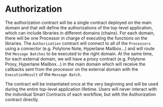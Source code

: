 # Authorization

The authorization contract will be a single contract deployed on the main domain and that will define the authorizations of the top-level application, which can include libraries in different domains (chains). For each domain, there will be one Processor in charge of executing the functions on the libraries. The `Authorization` contract will connect to all of the `Processors` using a connector (e.g. Polytone Note, Hyperlane Mailbox…) and will route the `Message Batches` to be executed to the right domain. At the same time, for each external domain, we will have a proxy contract (e.g. Polytone Proxy, Hyperlane Mailbox...) in the main domain which will receive the callbacks sent from the processor on the external domain with the `ExecutionResult` of the `Message Batch`.

The contract will be instantiated once at the very beginning and will be used during the entire top-level application lifetime. Users will never interact with the individual Smart Contracts of each workflow, but with the Authorization contract directly.
